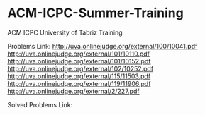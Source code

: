 # ACM-ICPC-Summer-Training
ACM ICPC University of Tabriz Training

Problems Link:
    http://uva.onlinejudge.org/external/100/10041.pdf
    http://uva.onlinejudge.org/external/101/10110.pdf
    http://uva.onlinejudge.org/external/101/10152.pdf
    http://uva.onlinejudge.org/external/102/10252.pdf
    http://uva.onlinejudge.org/external/115/11503.pdf
    http://uva.onlinejudge.org/external/119/11906.pdf
    http://uva.onlinejudge.org/external/2/227.pdf


Solved Problems Link:
